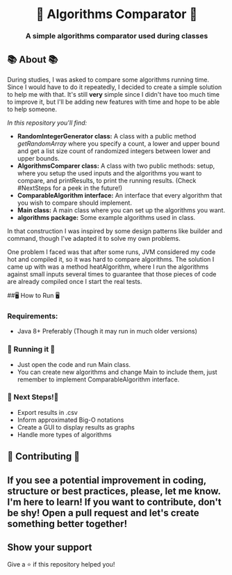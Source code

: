 <h1 align="center">
    🔎 Algorithms Comparator 🔎
</h1>

<h3 align="center">
    A simple algorithms comparator used during classes
</h3>


## 📚 About 📚

During studies, I was asked to compare some algorithms running time. Since I would have to do it repeatedly,
I decided to create a simple solution to help me with that. It's still **very** simple since I didn't have too much
time to improve it, but I'll be adding new features with time and hope to be able to help someone.

*In this repository you'll find:*

- **RandomIntegerGenerator class:** A class with a public method *getRandomArray* where you specify a count, a lower and upper bound and get a list size count of randomized integers between lower and upper bounds.
- **AlgorithmsComparer class:** A class with two public methods: setup, where you setup the used inputs and the algorithms you want to compare, and printResults, to print the running results. (Check #NextSteps for a peek in the future!)
- **ComparableAlgorithm interface:** An interface that every algorithm that you wish to compare should implement.
- **Main class:** A main class where you can set up the algorithms you want.
- **algorithms package:** Some example algorithms used in class.

In that construction I was inspired by some design patterns like builder and command, though I've adapted it to solve my own problems. 

One problem I faced was that after some runs, JVM considered my code hot and compiled it, so it was hard to compare algorithms.
The solution I came up with was a method heatAlgorithm, where I run the algorithms against small inputs several times to guarantee that those pieces
of code are already compiled once I start the real tests.

##🖥️ How to Run 🖥️
### Requirements:
- Java 8+ Preferably (Though it may run in much older versions)

### 🚀 Running it 🚀
- Just open the code and run Main class.
- You can create new algorithms and change Main to include them, just remember to implement ComparableAlgorithm interface.

### 🔮 Next Steps!🔮

- Export results in .csv
- Inform approximated Big-O notations
- Create a GUI to display results as graphs
- Handle more types of algorithms

## 🚧 Contributing 🚧
If you see a potential improvement in coding, structure or best practices, please, let me know. I'm here to learn!
If you want to contribute, don't be shy! Open a pull request and let's create something better together!
---

## Show your support

Give a ⭐️ if this repository helped you!

